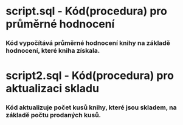 # script.sql - Kód(procedura) pro průměrné hodnocení
### Kód vypočítává průměrné hodnocení knihy na základě hodnocení, které kniha získala.

# script2.sql - Kód(procedura) pro aktualizaci skladu
### Kód aktualizuje počet kusů knihy, které jsou skladem, na základě počtu prodaných kusů.
